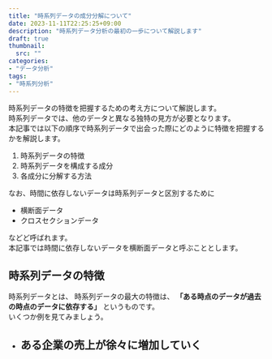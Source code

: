 ```yaml
---
title: "時系列データの成分分解について"
date: 2023-11-11T22:25:25+09:00
description: "時系列データ分析の最初の一歩について解説します"
draft: true
thumbnail:
  src: ""
categories:
- "データ分析"
tags:
- "時系列分析"
---
```


時系列データの特徴を把握するための考え方について解説します。  
時系列データでは、他のデータと異なる独特の見方が必要となります。  
本記事では以下の順序で時系列データで出会った際にどのように特徴を把握するかを解説します。

1. 時系列データの特徴
2. 時系列データを構成する成分
3. 各成分に分解する方法

なお、時間に依存しないデータは時系列データと区別するために

- 横断面データ
- クロスセクションデータ

などど呼ばれます。  
本記事では時間に依存しないデータを横断面データと呼ぶこととします。

## 時系列データの特徴

時系列データとは、
時系列データの最大の特徴は、 __「ある時点のデータが過去の時点のデータに依存する」__ というものです。  
いくつか例を見てみましょう。  

- ある企業の売上が徐々に増加していく
  - 